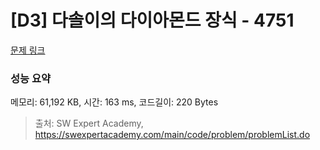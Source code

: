 # [D3] 다솔이의 다이아몬드 장식 - 4751 

[문제 링크](https://swexpertacademy.com/main/code/problem/problemDetail.do?contestProbId=AWSNw5jKzwMDFAUr) 

### 성능 요약

메모리: 61,192 KB, 시간: 163 ms, 코드길이: 220 Bytes



> 출처: SW Expert Academy, https://swexpertacademy.com/main/code/problem/problemList.do